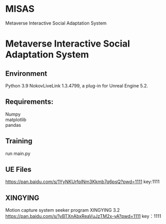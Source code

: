 # MISAS 
Metaverse Interactive Social Adaptation System 
# Metaverse Interactive Social Adaptation System  
## Environment
Python 3.9
NokovLiveLink 1.3.4799,
a plug-in for Unreal Engine 5.2.

## Requirements: 
Numpy  
matplotlib  
pandas  



## Training
run main.py

## UE Files
https://pan.baidu.com/s/1YyNKUrfplNm3Kkmb7q6psQ?pwd=1111 
key:1111 

## XINGYING
Motion capture system seeker program XINGYING 3.2
https://pan.baidu.com/s/1yBTXnAbxReaVuJzTM2x-yA?pwd=1111 
key：1111 

